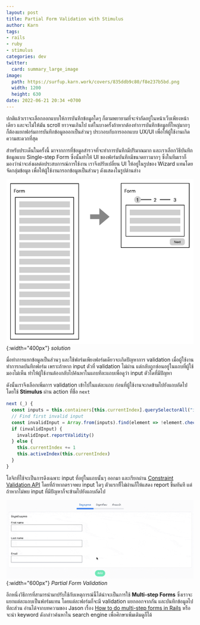 ```yaml
---
layout: post
title: Partial Form Validation with Stimulus
author: Karn
tags:
- rails
- ruby
- stimulus
categories: dev
twitter:
  card: summary_large_image
image:
  path: https://surfup.karn.work/covers/835ddb9c80/f8e237b5bd.png
  width: 1200
  height: 630
date: 2022-06-21 20:34 +0700
---
```

ปกติแล้วเราจะเลือกออกแบบให้การบันทึกข้อมูลใดๆ ก็ตามพยายามที่จะจำกัดอยู่ในหน้าเว็บเพียงหน้าเดียว และจะไม่ให้มัน scroll ยาวจนเกินไป แต่ในบางครั้งถ้าหากต้องทำการบันทึกข้อมูลที่ใหญ่มากๆ ก็ต้องแยกฟอร์มการบันทึกข้อมูลออกเป็นส่วนๆ ประกอบกับการออกแบบ UX/UI เพื่อให้ผู้ใช้งานเกิดความสะดวกที่สุด

สำหรับประเด็นในครั้งนี้ มาจากการที่ข้อมูลสำรวจที่จะทำการบันทึกมีปริมาณมาก และเราเลือกวิธีบันทึกข้อมูลแบบ Single-step Form ซึ่งนั้นทำให้ UI ของฟอร์มบันทึกมีขนาดยาวมากๆ ซึ่งในทีมเราก็มองว่าน่าจะส่งผลต่อประสบการณ์การใช้งาน เราจึงปรับเปลี่ยน UI ให้อยู่ในรูปของ Wizard แทนโดยจัดกลุ่มข้อมูล เพื่อให้ผู้ใช้งานกรอกข้อมูลเป็นส่วนๆ ดังแสดงในรูปด้านล่าง

![](/assets/images/posts/2022/partial-form-validation-with-stimulus/solution.png){:width="400px"}
*solution*

มื่อทำการแยกข้อมูลเป็นส่วนๆ และใช้ฟอร์มเพียงฟอร์มเดียวจะเกิดปัญหาการ validation เมื่อผู้ใช้งานทำการกดบันทึกฟอร์ม เพราะถ้าหาก input ตัวที่ validation ไม่ผ่าน แต่กลับถูกซ่อนอยู่ในแถบที่ผู้ใช้มองไม่เห็น ทำให้ผู้ใช้งานต้องกลับไปค้นหาในแถบทีละแถบเพื่อดูว่า input ตัวใดที่มีปัญหา 

ดังนั้นเราจึงเลือกเพิ่มการ validation เข้าไปในแต่ละแถบ ก่อนที่ผู้ใช้งานจะกดข้ามไปยังแถบถัดไปโดยใช้ **Stimulus** ผ่าน action ที่ชื่อ `next`

```javascript
next (_) {
  const inputs = this.containers[this.currentIndex].querySelectorAll("input")
  // Find first invalid input
  const invalidInput = Array.from(inputs).find(element => !element.checkValidity())
  if (invalidInput) {
    invalidInput.reportValidity()
  } else {
    this.currentIndex += 1
    this.activeIndex(this.currentIndex)
  }
}
```

โลจิกที่ใช้จะเป็นการดึงเฉพาะ input ที่อยู่ในแถบนั้นๆ ออกมา และเรียกผ่าน [Constraint Validation API](https://developer.mozilla.org/en-US/docs/Web/API/Constraint_validation) โดยที่ถ้าหากตรวจพบ input ใดๆ ตัวแรกที่ีไม่ผ่านก็ให้แสดง report ขึ้นทันที แต่ถ้าหากไม่พบ input ที่มีปัญหาก็จะข้ามไปยังแถบถัดไป

![](/assets/images/posts/2022/partial-form-validation-with-stimulus/partial-form-validation.gif){:width="600px"}
*Partial Form Validation*

อีกหนึ่งวิธีการที่สามารนำมาปรับใช้กับเหตุการณ์นี้ได้น่าจะเป็นการใช้ **Multi-step Forms** ซึ่งเราจะแยกแต่ละแถบเป็นฟอร์มแทน โดยแต่ละฟอร์มก็จะมี validation แยกออกจากกัน และบันทึกข้อมูลไปทีละส่วน อ่านได้จากบทความของ Jason เรื่อง [How to do multi-step forms in Rails](https://www.codewithjason.com/rails-multi-step-forms/) หรือจะนำ keyword ดังกล่าวค้นหาใน search engine เพื่อศึกษาเพิ่มเติมดูก็ได้
